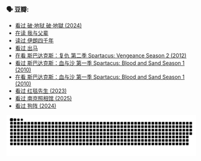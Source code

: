 
### 🗣 豆瓣:

<!-- DOUBAN-ACTIVITIES:START -->
- [看过 破·地狱 破·地獄‎ (2024)](https://www.douban.com/doubanapp/dispatch?uri=%2Fstatus%2F6768161839%2F%3F_spm_id%3DMTM2MDY5MjM4&_i=55750120)
- [在读 我与父辈](https://www.douban.com/doubanapp/dispatch?uri=%2Fstatus%2F6739341387%2F%3F_spm_id%3DMTM2MDY5MjM4&_i=55750120)
- [读过 伊朗四千年](https://www.douban.com/doubanapp/dispatch?uri=%2Fstatus%2F6739338324%2F%3F_spm_id%3DMTM2MDY5MjM4&_i=55750120)
- [看过 出马](https://www.douban.com/doubanapp/dispatch?uri=%2Fstatus%2F6720144574%2F%3F_spm_id%3DMTM2MDY5MjM4&_i=55750120)
- [在看 斯巴达克斯：复仇 第二季 Spartacus: Vengeance Season 2‎ (2012)](https://www.douban.com/doubanapp/dispatch?uri=%2Fstatus%2F6700676134%2F%3F_spm_id%3DMTM2MDY5MjM4&_i=55750120)
- [看过 斯巴达克斯：血与沙 第一季 Spartacus: Blood and Sand Season 1‎ (2010)](https://www.douban.com/doubanapp/dispatch?uri=%2Fstatus%2F6700632673%2F%3F_spm_id%3DMTM2MDY5MjM4&_i=55750120)
- [在看 斯巴达克斯：血与沙 第一季 Spartacus: Blood and Sand Season 1‎ (2010)](https://www.douban.com/doubanapp/dispatch?uri=%2Fstatus%2F6678065601%2F%3F_spm_id%3DMTM2MDY5MjM4&_i=55750120)
- [看过 红毯先生‎ (2023)](https://www.douban.com/doubanapp/dispatch?uri=%2Fstatus%2F6671151814%2F%3F_spm_id%3DMTM2MDY5MjM4&_i=55750120)
- [看过 南京照相馆‎ (2025)](https://www.douban.com/doubanapp/dispatch?uri=%2Fstatus%2F6641929173%2F%3F_spm_id%3DMTM2MDY5MjM4&_i=55750120)
- [看过 狗阵‎ (2024)](https://www.douban.com/doubanapp/dispatch?uri=%2Fstatus%2F6637031710%2F%3F_spm_id%3DMTM2MDY5MjM4&_i=55750120)
<!-- DOUBAN-ACTIVITIES:END -->


![Snake animation](https://raw.githubusercontent.com/w940853815/w940853815/output/github-contribution-grid-snake.svg)

<!--
**w940853815/w940853815** is a ✨ _special_ ✨ repository because its `README.md` (this file) appears on your GitHub profile.

Here are some ideas to get you started:

- 🔭 I’m currently working on ...
- 🌱 I’m currently learning ...
- 👯 I’m looking to collaborate on ...
- 🤔 I’m looking for help with ...
- 💬 Ask me about ...
- 📫 How to reach me: ...
- 😄 Pronouns: ...
- ⚡ Fun fact: ...
-->
